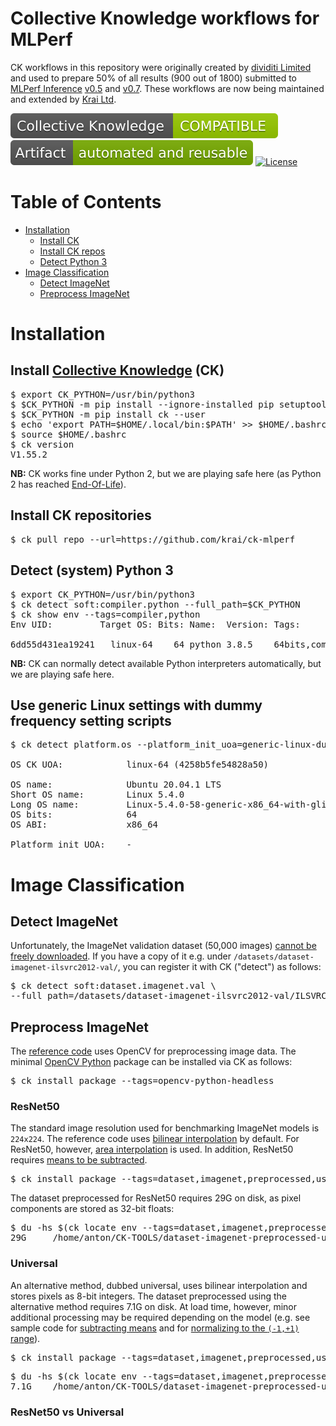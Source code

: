 # Collective Knowledge workflows for MLPerf

CK workflows in this repository were originally created by [dividiti Limited](http://dividiti.com) and used to prepare 50% of all results (900 out of 1800) submitted to [MLPerf Inference](https://github.com/mlcommons/inference) [v0.5](https://mlperf.org/inference-results-0-5/) and [v0.7](https://mlperf.org/inference-results-0-7/).
These workflows are now being maintained and extended by [Krai Ltd](http://krai.ai).

[![compatibility](https://github.com/ctuning/ck-guide-images/blob/master/ck-compatible.svg)](https://github.com/ctuning/ck)
[![automation](https://github.com/ctuning/ck-guide-images/blob/master/ck-artifact-automated-and-reusable.svg)](http://cTuning.org/ae)
[![License](https://img.shields.io/badge/License-BSD%203--Clause-blue.svg)](https://opensource.org/licenses/BSD-3-Clause)


# Table of Contents
- [Installation](#install)
    - [Install CK](#install_ck)
    - [Install CK repos](#install_ck_repos)
    - [Detect Python 3](#install_detect_python3)
- [Image Classification](#image_classification)
    - [Detect ImageNet](#image_classification_imagenet)
    - [Preprocess ImageNet](#image_classification_preprocess)


<a name="install"></a>
# Installation

<a name="install_ck"></a>
## Install [Collective Knowledge](http://cknowledge.org/) (CK)

<pre>&#36; export CK_PYTHON=/usr/bin/python3
&#36; &#36;CK_PYTHON -m pip install --ignore-installed pip setuptools testresources --user
&#36; &#36;CK_PYTHON -m pip install ck --user
&#36; echo 'export PATH=&#36;HOME/.local/bin:&#36;PATH' >> &#36;HOME/.bashrc
&#36; source &#36;HOME/.bashrc
&#36; ck version
V1.55.2
</pre>

**NB:** CK works fine under Python 2, but we are playing safe here (as Python 2 has reached [End-Of-Life](https://www.python.org/doc/sunset-python-2/)).


<a name="install_ck_repos"></a>
## Install CK repositories

<pre>
&#36; ck pull repo --url=https://github.com/krai/ck-mlperf
</pre>


<a name="install_detect_python3"></a>
## Detect (system) Python 3

<pre>
&#36; export CK_PYTHON=/usr/bin/python3
&#36; ck detect soft:compiler.python --full_path=&#36;CK_PYTHON
&#36; ck show env --tags=compiler,python
Env UID:         Target OS: Bits: Name:  Version: Tags:

6dd55d431ea19241   linux-64    64 python 3.8.5    64bits,compiler,host-os-linux-64,lang-python,python,target-os-linux-64,v3,v3.8,v3.8.5
</pre>

**NB:** CK can normally detect available Python interpreters automatically, but we are playing safe here.


## Use generic Linux settings with dummy frequency setting scripts

<pre>&#36; ck detect platform.os --platform_init_uoa=generic-linux-dummy

OS CK UOA:            linux-64 (4258b5fe54828a50)

OS name:              Ubuntu 20.04.1 LTS
Short OS name:        Linux 5.4.0
Long OS name:         Linux-5.4.0-58-generic-x86_64-with-glibc2.29
OS bits:              64
OS ABI:               x86_64

Platform init UOA:    -
</pre>


<a name="image_classification"></a>
# Image Classification

<a name="image_classification_imagenet"></a>
## Detect ImageNet

Unfortunately, the ImageNet validation dataset (50,000 images) [cannot be freely downloaded](https://github.com/mlcommons/inference/issues/542).
If you have a copy of it e.g. under `/datasets/dataset-imagenet-ilsvrc2012-val/`, you can register it with CK ("detect") as follows:

<pre>&#36; ck detect soft:dataset.imagenet.val \
--full_path=/datasets/dataset-imagenet-ilsvrc2012-val/ILSVRC2012_val_00000001.JPEG
</pre>

<a name="image_classification_preprocess"></a>
## Preprocess ImageNet

The [reference code](https://github.com/mlcommons/inference/blob/master/vision/classification_and_detection/python/dataset.py) uses OpenCV for preprocessing image data.
The minimal [OpenCV Python](https://pypi.org/project/opencv-python/) package can be installed via CK as follows:

<pre>
&#36; ck install package --tags=opencv-python-headless
</pre>

### ResNet50

The standard image resolution used for benchmarking ImageNet models is `224x224`. The reference code uses [bilinear interpolation](https://github.com/mlcommons/inference/blob/master/vision/classification_and_detection/python/dataset.py#L154) by default. For ResNet50, however, [area interpolation](https://github.com/mlcommons/inference/blob/master/vision/classification_and_detection/python/dataset.py#L172) is used. In addition, ResNet50 requires [means to be subtracted](https://github.com/mlcommons/inference/blob/master/vision/classification_and_detection/python/dataset.py#L178).

<pre>
&#36; ck install package --tags=dataset,imagenet,preprocessed,using-opencv,full,for-resnet --ask
</pre>

The dataset preprocessed for ResNet50 requires 29G on disk, as pixel components are stored as 32-bit floats:

<pre>
&#36; du -hs $(ck locate env --tags=dataset,imagenet,preprocessed,using-opencv,full,for-resnet)
29G     /home/anton/CK-TOOLS/dataset-imagenet-preprocessed-using-opencv-crop.875-for-resnet-full-side.224-unmutilated
</pre>


### Universal

An alternative method, dubbed universal, uses bilinear interpolation and stores pixels as 8-bit integers. The dataset preprocessed using the alternative method requires 7.1G on disk.
At load time, however, minor additional processing may be required depending on the model (e.g. see sample code for [subtracting means](https://github.com/krai/ck-tensorflow/blob/master/program/image-classification-tflite/benchmark.h#L469) and for [normalizing to the `(-1,+1)` range](https://github.com/krai/ck-tensorflow/blob/master/program/image-classification-tflite/benchmark.h#L463)).

<pre>
&#36; ck install package --tags=dataset,imagenet,preprocessed,using-opencv,full,universal --ask
</pre>

<pre>
&#36; du -hs $(ck locate env --tags=dataset,imagenet,preprocessed,using-opencv,full,universal)
7.1G    /home/anton/CK-TOOLS/dataset-imagenet-preprocessed-using-opencv-crop.875-full-inter.linear-side.224-universal-unmutilated
</pre>

### ResNet50 vs Universal
